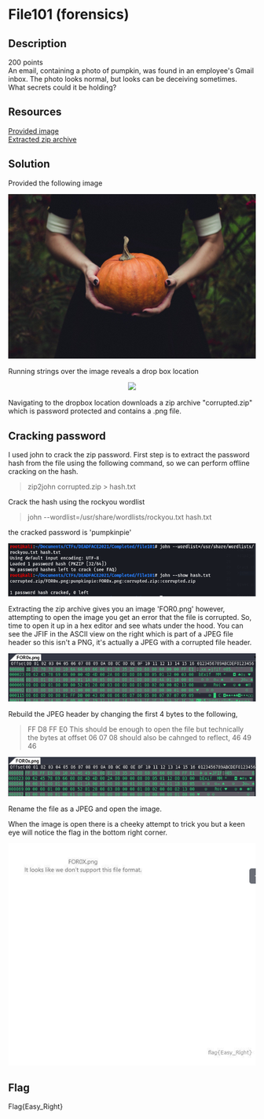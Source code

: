 # File101 (forensics) 

## Description

200 points  
An email, containing a photo of pumpkin, was found in an employee's Gmail inbox. The photo looks normal, but looks can be deceiving sometimes. What secrets could it be holding?

## Resources

[Provided image](https://github.com/FidgetCube/CTF_writeups/blob/main/2021-DEADFACE-CTF/File101(forensics)/providedImage.jpg)  
[Extracted zip archive](https://github.com/FidgetCube/CTF_writeups/blob/main/2021-DEADFACE-CTF/File101(forensics)/corrupted.zip)

## Solution

Provided the following image
<p align="center"><img src="providedImage.jpg"></p>

Running strings over the image reveals a drop box location 
<!-- >https://www.dropbox.com/s/io1kaqznal2c10y/corrupted.zip?dl=0 -->
<p align="center"><img src="/_images/strings.png"></p>

Navigating to the dropbox location downloads a zip archive "corrupted.zip" which is password protected and contains a .png file.

## Cracking password

I used john to crack the zip password. First step is to extract the password hash from the file using the following command, so we can perform offline cracking on the hash.
>zip2john corrupted.zip > hash.txt

Crack the hash using the rockyou wordlist
>john --wordlist=/usr/share/wordlists/rockyou.txt hash.txt

the cracked password is 'pumpkinpie'
<p align="center"><img src="_images/cracked.png"></p>

Extracting the zip archive gives you an image 'FOR0.png' however, attempting to open the image you get an error that the file is corrupted. So, time to open it up in a hex editor and see whats under the hood. You can see the JFIF in the ASCII view on the right which is part of a JPEG file header so this isn't a PNG, it's actually a JPEG with a corrupted file header. 
<p align="center"><img src="_images/1corrupted.png"></p>

Rebuild the JPEG header by changing the first 4 bytes to the following, 
>FF D8 FF E0
This should be enough to open the file but technically the bytes at offset 06 07 08 should also be cahnged to reflect, 
>46 49 46
<p align="center"><img src="_images/2repair.png"></p>

Rename the file as a JPEG and open the image.

When the image is open there is a cheeky attempt to trick you but a keen eye will notice the flag in the bottom right corner.
<p align="center"><img src="_images/3flag.png"></p>

## Flag

Flag{Easy_Right}
